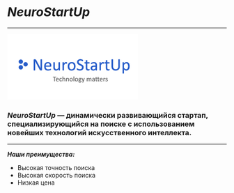 
# ___NeuroStartUp___
* * * * * 

![](logo.png)

### ___*NeuroStartUp*___ — динамически развивающийся стартап, специализирующийся на поиске с использованием новейших технологий искусственного интеллекта.
***

 ___Наши преимущества:___
* Высокая точность поиска
* Высокая скорость поиска
* Низкая цена

